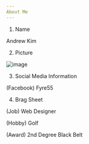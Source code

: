 ```yaml
---
About Me
---
```


1. Name 

Andrew Kim

2. Picture

![image](https://user-images.githubusercontent.com/85084723/120249049-8b45b500-c247-11eb-9981-eba948d0bc8a.png)

3. Social Media Information

(Facebook) Fyre55

4. Brag Sheet

(Job) Web Designer

(Hobby) Golf

(Award) 2nd Degree Black Belt 



